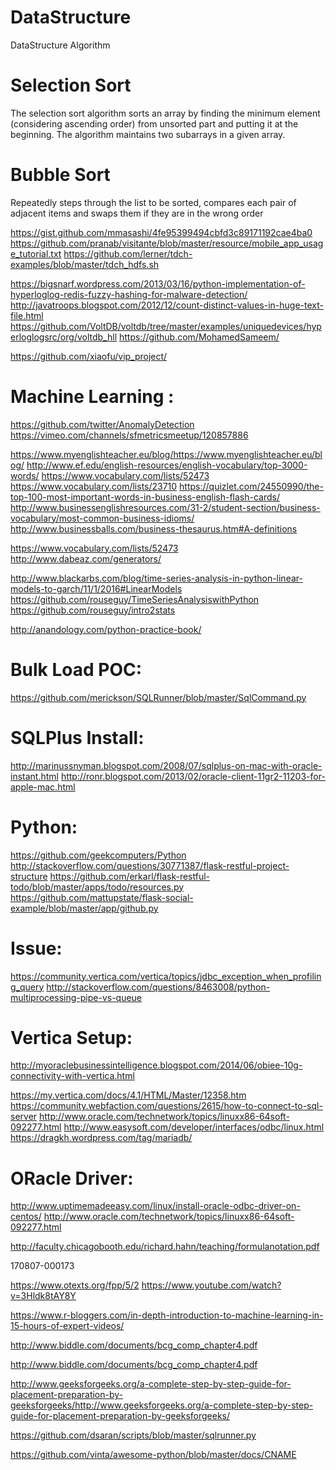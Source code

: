 # DataStructure
DataStructure Algorithm

Selection Sort
===============
The selection sort algorithm sorts an array by  finding the minimum element (considering ascending order) from unsorted part and putting it at the beginning. The algorithm maintains two subarrays in a given array.

Bubble Sort
===========
Repeatedly steps through the list to be sorted, compares each pair of adjacent items and swaps them if they are in the wrong order 



https://gist.github.com/mmasashi/4fe95399494cbfd3c89171192cae4ba0
https://github.com/pranab/visitante/blob/master/resource/mobile_app_usage_tutorial.txt
https://github.com/lerner/tdch-examples/blob/master/tdch_hdfs.sh


https://bigsnarf.wordpress.com/2013/03/16/python-implementation-of-hyperloglog-redis-fuzzy-hashing-for-malware-detection/
http://javatroops.blogspot.com/2012/12/count-distinct-values-in-huge-text-file.html
https://github.com/VoltDB/voltdb/tree/master/examples/uniquedevices/hyperloglogsrc/org/voltdb_hll
https://github.com/MohamedSameem/

https://github.com/xiaofu/vip_project/

Machine Learning :
==============

https://github.com/twitter/AnomalyDetection
https://vimeo.com/channels/sfmetricsmeetup/120857886

https://www.myenglishteacher.eu/blog/https://www.myenglishteacher.eu/blog/
http://www.ef.edu/english-resources/english-vocabulary/top-3000-words/
https://www.vocabulary.com/lists/52473
https://www.vocabulary.com/lists/23710
https://quizlet.com/24550990/the-top-100-most-important-words-in-business-english-flash-cards/
http://www.businessenglishresources.com/31-2/student-section/business-vocabulary/most-common-business-idioms/
http://www.businessballs.com/business-thesaurus.htm#A-definitions

https://www.vocabulary.com/lists/52473
http://www.dabeaz.com/generators/


http://www.blackarbs.com/blog/time-series-analysis-in-python-linear-models-to-garch/11/1/2016#LinearModels
https://github.com/rouseguy/TimeSeriesAnalysiswithPython
https://github.com/rouseguy/intro2stats

http://anandology.com/python-practice-book/


Bulk Load POC:
==============
https://github.com/merickson/SQLRunner/blob/master/SqlCommand.py



SQLPlus Install:
================

http://marinussnyman.blogspot.com/2008/07/sqlplus-on-mac-with-oracle-instant.html
http://ronr.blogspot.com/2013/02/oracle-client-11gr2-11203-for-apple-mac.html


Python:
=======
https://github.com/geekcomputers/Python
http://stackoverflow.com/questions/30771387/flask-restful-project-structure
https://github.com/erkarl/flask-restful-todo/blob/master/apps/todo/resources.py
https://github.com/mattupstate/flask-social-example/blob/master/app/github.py


Issue:
======
https://community.vertica.com/vertica/topics/jdbc_exception_when_profiling_query
http://stackoverflow.com/questions/8463008/python-multiprocessing-pipe-vs-queue

Vertica Setup:
=============
http://myoraclebusinessintelligence.blogspot.com/2014/06/obiee-10g-connectivity-with-vertica.html

https://my.vertica.com/docs/4.1/HTML/Master/12358.htm
https://community.webfaction.com/questions/2615/how-to-connect-to-sql-server
http://www.oracle.com/technetwork/topics/linuxx86-64soft-092277.html
http://www.easysoft.com/developer/interfaces/odbc/linux.html
https://dragkh.wordpress.com/tag/mariadb/


ORacle Driver:
===============
http://www.uptimemadeeasy.com/linux/install-oracle-odbc-driver-on-centos/
http://www.oracle.com/technetwork/topics/linuxx86-64soft-092277.html






http://faculty.chicagobooth.edu/richard.hahn/teaching/formulanotation.pdf

170807-000173

https://www.otexts.org/fpp/5/2
https://www.youtube.com/watch?v=3Hldk8tAY8Y

https://www.r-bloggers.com/in-depth-introduction-to-machine-learning-in-15-hours-of-expert-videos/

http://www.biddle.com/documents/bcg_comp_chapter4.pdf

http://www.biddle.com/documents/bcg_comp_chapter4.pdf

http://www.geeksforgeeks.org/a-complete-step-by-step-guide-for-placement-preparation-by-geeksforgeeks/http://www.geeksforgeeks.org/a-complete-step-by-step-guide-for-placement-preparation-by-geeksforgeeks/


https://github.com/dsaran/scripts/blob/master/sqlrunner.py

https://github.com/vinta/awesome-python/blob/master/docs/CNAME
